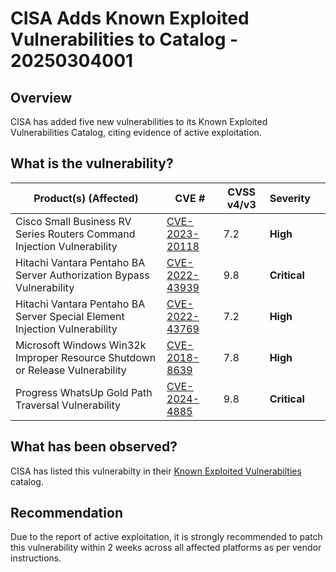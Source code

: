 # CISA Adds Known Exploited Vulnerabilities to Catalog - 20250304001

## Overview

CISA has added five new vulnerabilities to its Known Exploited Vulnerabilities Catalog, citing evidence of active exploitation.

## What is the vulnerability?

| Product(s) (Affected)                                                        | CVE #                                                             | CVSS v4/v3 | Severity     |     |
| ---------------------------------------------------------------------------- | ----------------------------------------------------------------- | ---------- | ------------ | --- |
| Cisco Small Business RV Series Routers Command Injection Vulnerability       | [CVE-2023-20118](https://nvd.nist.gov/vuln/detail/CVE-2023-20118) | 7.2        | **High**     |     |
| Hitachi Vantara Pentaho BA Server Authorization Bypass Vulnerability         | [CVE-2022-43939](https://nvd.nist.gov/vuln/detail/CVE-2022-43939) | 9.8        | **Critical** |     |
| Hitachi Vantara Pentaho BA Server Special Element Injection Vulnerability    | [CVE-2022-43769](https://nvd.nist.gov/vuln/detail/CVE-2022-43769) | 7.2        | **High**     |     |
| Microsoft Windows Win32k Improper Resource Shutdown or Release Vulnerability | [CVE-2018-8639](https://nvd.nist.gov/vuln/detail/CVE-2018-8639)   | 7.8        | **High**     |     |
| Progress WhatsUp Gold Path Traversal Vulnerability                           | [CVE-2024-4885](https://nvd.nist.gov/vuln/detail/CVE-2024-4885)   | 9.8        | **Critical** |     |

## What has been observed?

CISA has listed this vulnerabilty in their [Known Exploited Vulnerabilties](https://www.cisa.gov/known-exploited-vulnerabilities-catalog) catalog.

## Recommendation

Due to the report of active exploitation, it is strongly recommended to patch this vulnerability within 2 weeks across all affected platforms as per vendor instructions.

